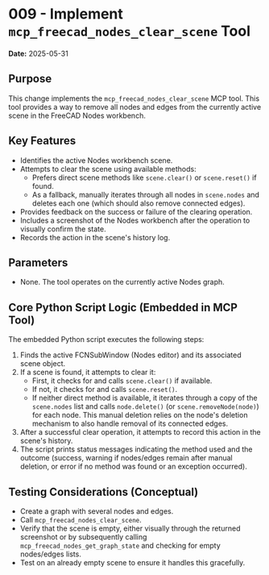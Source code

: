 # 009 - Implement `mcp_freecad_nodes_clear_scene` Tool

**Date:** 2025-05-31

## Purpose

This change implements the `mcp_freecad_nodes_clear_scene` MCP tool. This tool provides a way to remove all nodes and edges from the currently active scene in the FreeCAD Nodes workbench.

## Key Features

-   Identifies the active Nodes workbench scene.
-   Attempts to clear the scene using available methods:
    -   Prefers direct scene methods like `scene.clear()` or `scene.reset()` if found.
    -   As a fallback, manually iterates through all nodes in `scene.nodes` and deletes each one (which should also remove connected edges).
-   Provides feedback on the success or failure of the clearing operation.
-   Includes a screenshot of the Nodes workbench after the operation to visually confirm the state.
-   Records the action in the scene's history log.

## Parameters

-   None. The tool operates on the currently active Nodes graph.

## Core Python Script Logic (Embedded in MCP Tool)

The embedded Python script executes the following steps:
1.  Finds the active FCNSubWindow (Nodes editor) and its associated scene object.
2.  If a scene is found, it attempts to clear it:
    -   First, it checks for and calls `scene.clear()` if available.
    -   If not, it checks for and calls `scene.reset()`.
    -   If neither direct method is available, it iterates through a copy of the `scene.nodes` list and calls `node.delete()` (or `scene.removeNode(node)`) for each node. This manual deletion relies on the node's deletion mechanism to also handle removal of its connected edges.
3.  After a successful clear operation, it attempts to record this action in the scene's history.
4.  The script prints status messages indicating the method used and the outcome (success, warning if nodes/edges remain after manual deletion, or error if no method was found or an exception occurred).

## Testing Considerations (Conceptual)

-   Create a graph with several nodes and edges.
-   Call `mcp_freecad_nodes_clear_scene`.
-   Verify that the scene is empty, either visually through the returned screenshot or by subsequently calling `mcp_freecad_nodes_get_graph_state` and checking for empty nodes/edges lists.
-   Test on an already empty scene to ensure it handles this gracefully.
